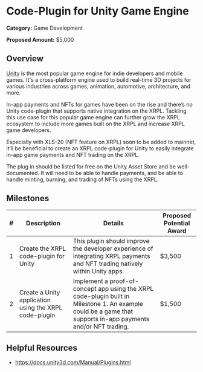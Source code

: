 # Code-Plugin for Unity Game Engine

**Category:** Game Development

**Proposed Amount:** $5,000

## Overview

[Unity](https://www.unity.com/) is the most popular game engine for indie developers and mobile games. It's a cross-platform engine used to build real-time 3D projects for various industries across games, animation, automotive, architecture, and more.

In-app payments and NFTs for games have been on the rise and there’s no Unity code-plugin that supports native integration on the XRPL. Tackling this use case for this popular game engine can further grow the XRPL ecosystem to include more games built on the XRPL and increase XRPL game developers.

Especially with XLS-20 (NFT feature on XRPL) soon to be added to mainnet, it’ll be beneficial to create an XRPL code-plugin for Unity to easily integrate in-app game payments and NFT trading on the XRPL.

The plug in should be listed for free on the Unity Asset Store and be well-documented.
It will need to be able to handle payments, and be able to handle minting, burning, and trading of NFTs using the XRPL.

## Milestones

| # | Description | Details | Proposed Potential Award |
| --- | --- | --- | --- |
| 1 | Create the XRPL code-plugin for Unity | This plugin should improve the developer experience of integrating XRPL payments and NFT trading natively within Unity apps. | $3,500 |
| 2 | Create a Unity application using the XRPL code-plugin | Implement a proof-of-concept app using the XRPL code-plugin built in Milestone 1. An example could be a game that supports in-app payments and/or NFT trading. | $1,500 |

## Helpful Resources
- https://docs.unity3d.com/Manual/Plugins.html
